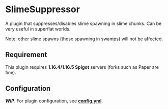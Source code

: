 # SlimeSuppressor

A plugin that suppresses/disables slime spawning in slime chunks. Can be very useful in superflat worlds.

Note: other slime spawns (those spawning in swamps) will not be affected.

## Requirement

This plugin requires **1.16.4/1.16.5 Spigot** servers (forks such as Paper are fine). 

## Configuration

***WIP***. For plugin configuration, see [**config.yml**](src/main/resources/config.yml).
